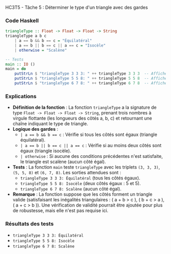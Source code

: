 HC3T5 - Tâche 5 : Déterminer le type d'un triangle avec des gardes

### Code Haskell
```haskell
triangleType :: Float -> Float -> Float -> String
triangleType a b c
    | a == b && b == c = "Équilatéral"
    | a == b || b == c || a == c = "Isocèle"
    | otherwise = "Scalène"

-- Tests
main :: IO ()
main = do
    putStrLn $ "triangleType 3 3 3: " ++ triangleType 3 3 3  -- Affiche "triangleType 3 3 3: Équilatéral"
    putStrLn $ "triangleType 5 5 8: " ++ triangleType 5 5 8  -- Affiche "triangleType 5 5 8: Isocèle"
    putStrLn $ "triangleType 6 7 8: " ++ triangleType 6 7 8  -- Affiche "triangleType 6 7 8: Scalène"
```

### Explications
- **Définition de la fonction** : La fonction `triangleType` a la signature de type `Float -> Float -> Float -> String`, prenant trois nombres à virgule flottante (les longueurs des côtés a, b, c) et retournant une chaîne indiquant le type de triangle.
- **Logique des gardes** :
  - `| a == b && b == c` : Vérifie si tous les côtés sont égaux (triangle équilatéral).
  - `| a == b || b == c || a == c` : Vérifie si au moins deux côtés sont égaux (triangle isocèle).
  - `| otherwise` : Si aucune des conditions précédentes n'est satisfaite, le triangle est scalène (aucun côté égal).
- **Tests** : La fonction `main` teste `triangleType` avec les triplets `(3, 3, 3)`, `(5, 5, 8)` et `(6, 7, 8)`. Les sorties attendues sont :
  - `triangleType 3 3 3: Équilatéral` (tous les côtés égaux).
  - `triangleType 5 5 8: Isocèle` (deux côtés égaux : 5 et 5).
  - `triangleType 6 7 8: Scalène` (aucun côté égal).
- **Remarque** : La fonction suppose que les côtés forment un triangle valide (satisfaisant les inégalités triangulaires : \( a + b > c \), \( b + c > a \), \( a + c > b \)). Une vérification de validité pourrait être ajoutée pour plus de robustesse, mais elle n'est pas requise ici.

### Résultats des tests
- `triangleType 3 3 3: Équilatéral`
- `triangleType 5 5 8: Isocèle`
- `triangleType 6 7 8: Scalène`
